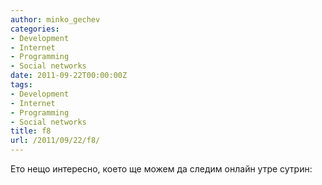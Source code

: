 ```yaml
---
author: minko_gechev
categories:
- Development
- Internet
- Programming
- Social networks
date: 2011-09-22T00:00:00Z
tags:
- Development
- Internet
- Programming
- Social networks
title: f8
url: /2011/09/22/f8/
---
```


Ето нещо интересно, което ще можем да следим онлайн утре сутрин: